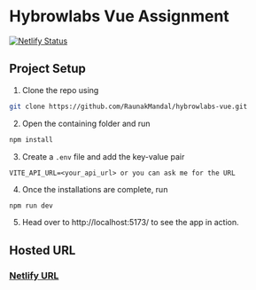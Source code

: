 # Hybrowlabs Vue Assignment
[![Netlify Status](https://api.netlify.com/api/v1/badges/af7be02f-e978-47df-9915-44f5b4da9958/deploy-status)](https://app.netlify.com/sites/regal-cucurucho-e9cf3d/deploys)
## Project Setup

1. Clone the repo using 
```sh 
git clone https://github.com/RaunakMandal/hybrowlabs-vue.git
```

2. Open the containing folder and run

```sh
npm install
```
3. Create a `.env` file and add the key-value pair
```
VITE_API_URL=<your_api_url> or you can ask me for the URL
```

4. Once the installations are complete, run

```sh
npm run dev
```

5. Head over to http://localhost:5173/ to see the app in action.

## Hosted URL
### [Netlify URL](https://regal-cucurucho-e9cf3d.netlify.app/users)
